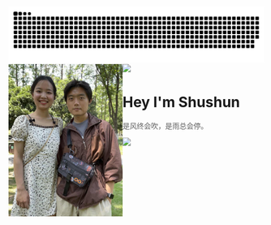 <img  src="https://github.com/1999AZZAR/1999AZZAR/blob/main/resources/img/grid-snake.svg" alt="snake" />
<img src="https://i.imgur.com/waxVImv.png"/>
<img src="https://github.com/GEKSS5289/GEKSS5289/blob/main/IMG_7179.JPG.JPG" alt="logo" height="300" align="left" />

# Hey I'm Shushun

> 是风终会吹，是雨总会停。
<img  src="https://github-readme-stats.vercel.app/api?username=GEKSS5289&show_icons=true&theme=tokyonight"/>




